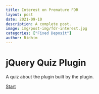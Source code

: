 ```yaml
---
title: Interest on Premature FDR
layout: post
date: 2021-09-10
description: A complete post.
image: img/post-img/fdr-interest.jpg
categories: ["Fixed Deposit"]
author: Ridhim
---
```


<div id="quiz">
  <div id="quiz-header">
    <h1>jQuery Quiz Plugin</h1>
    <p class="faded">A quiz about the plugin built by the plugin.</p>
  </div>
  <div id="quiz-start-screen">
    <p><a href="#" id="quiz-start-btn" class="quiz-button">Start</a></p>
  </div>
</div>

<script>
$('#quiz').quiz({
  //resultsScreen: '#results-screen',
  //counter: false,
  //homeButton: '#custom-home',
  counterFormat: 'Question %current of %total',
  questions: [
    {
      'q': 'Is jQuery required for this plugin?',
      'options': [
        'Yes',
        'No'
      ],
      'correctIndex': 0,
      'correctResponse': 'Good job, that was obvious.',
      'incorrectResponse': 'Well, if you don\'t include it, your quiz won\'t work'
    },
    {
      'q': 'How do you use it?',
      'options': [
        'Include jQuery, that\'s it!',
        'Include jQuery and the plugin javascript.',
        'Include jQuery, the plugin javascript, the optional plugin css, required markup, and the javascript configuration.'
      ],
      'correctIndex': 2,
      'correctResponse': 'Correct! Sounds more complicated than it really is.',
      'incorrectResponse': 'Come on, it\'s not that easy!'
    },
    {
      'q': 'The plugin can be configured to require a perfect score.',
      'options': [
        'True',
        'False'
      ],
      'correctIndex': 0,
      'correctResponse': 'You\'re a genius! You just set allowIncorrect to true.',
      'incorrectResponse': 'Why you have no faith!? Just set allowIncorrect to true.'
    },
    {
      'q': 'How do you specify the questions and answers?',
      'options': [
        'MySQL database',
        'In the HTML',
        'In the javascript configuration'
      ],
      'correctIndex': 2,
      'correctResponse': 'Correct! Refer to the documentation for the structure.',
      'incorrectResponse': 'Wrong! Do it in the javascript configuration. You might need to read the documentation.'
    }
  ]
});
</script>
